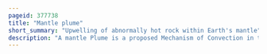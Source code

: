 ```yaml
---
pageid: 377738
title: "Mantle plume"
short_summary: "Upwelling of abnormally hot rock within Earth's mantle"
description: "A mantle Plume is a proposed Mechanism of Convection in the Earth's mantle hypothesized to explain anomalous Volcanism. Because the plume Head partially melts on reaching shallow Depths a Plume is often invoked as the Cause of volcanic Hotspots such as Hawaii or Iceland and large igneous Provinces such as the deccan and the siberian Traps. Some such volcanic Areas lie far from the tectonic Plate Boundaries while Others represent unusually large Volume Volcanism near Plate Boundaries."
---
```

